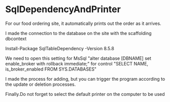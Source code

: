 # SqlDependencyAndPrinter
  For our food ordering site, it automatically prints out the order as it arrives.
  
  I made the connection to the database on the site with the scaffolding dbcontext
  
  Install-Package SqlTableDependency -Version 8.5.8
  
  We need to open this setting for MsSql "alter database [DBNAME] set enable_broker with rollback immediate;"
  for control "SELECT NAME, is_broker_enabled FROM SYS.DATABASES"
  
  
  I made the process for adding, but you can trigger the program according to the update or deletion processes.
  
  Finally.Do not forget to select the default printer on the computer to be used
  
  
  
